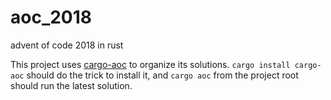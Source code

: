 # aoc_2018
advent of code 2018 in rust

This project uses [cargo-aoc](https://github.com/gobanos/cargo-aoc) to organize its solutions. `cargo install cargo-aoc` should do the trick to install it, and `cargo aoc` from the project root should run the latest solution.
